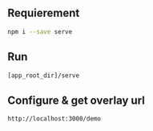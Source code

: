 ## Requierement
 ```bash
 npm i --save serve
 ```

## Run
```bash
[app_root_dir]/serve
```
## Configure & get overlay url
```
http://localhost:3000/demo
```